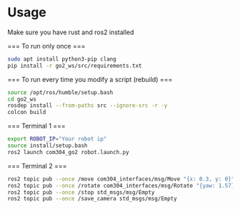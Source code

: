 # Usage

Make sure you have rust and ros2 installed

=== To run only once ===

```bash
sudo apt install python3-pip clang
pip install -r go2_ws/src/requirements.txt
```

=== To run every time you modify a script (rebuild) ===

```bash
source /opt/ros/humble/setup.bash
cd go2_ws
rosdep install --from-paths src --ignore-src -r -y
colcon build
```

=== Terminal 1 ===

```bash
export ROBOT_IP="Your robot ip"
source install/setup.bash
ros2 launch com304_go2 robot.launch.py
```

=== Terminal 2 ===

```bash
ros2 topic pub --once /move com304_interfaces/msg/Move "{x: 0.3, y: 0}"
ros2 topic pub --once /rotate com304_interfaces/msg/Rotate "{yaw: 1.57}"
ros2 topic pub --once /stop std_msgs/msg/Empty
ros2 topic pub --once /save_camera std_msgs/msg/Empty
```
